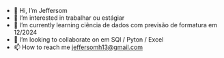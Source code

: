 - 👋 Hi, I’m  Jeffersom
- 👀 I’m interested in  trabalhar ou estágiar
- 🌱 I’m currently learning  ciência de dados com previsão de formatura em 12/2024
- 💞️ I’m looking to collaborate on  em SQl / Pyton / Excel 
- 📫 How to reach me  jeffersomh13@gmail.com

<!---
jeffersomh13/jeffersomh13 is a ✨ special ✨ repository because its `README.md` (this file) appears on your GitHub profile.
You can click the Preview link to take a look at your changes.
--->
